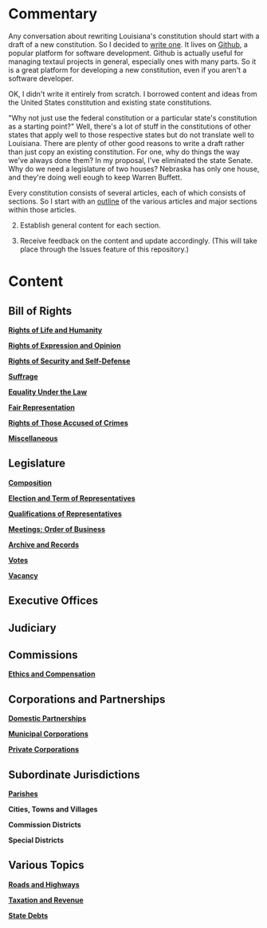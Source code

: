 # Commentary

Any conversation about rewriting Louisiana's constitution should start with a draft of a new constitution. So I decided to [write one](https://github.com/jbnv/constitution). It lives on [Github](http://github.com), a popular platform for software development. Github is actually useful for managing textaul projects in general, especially ones with many parts. So it is a great platform for developing a new constitution, even if you aren't a software developer.

OK, I didn't write it entirely from scratch. I borrowed content and ideas from the United States constitution and existing state constitutions. 

"Why not just use the federal constitution or a particular state's constitution as a starting point?" Well, there's a lot of stuff in the constitutions of other states that apply well to those respective states but do not translate well to Louisiana. There are plenty of other good reasons to write a draft rather than just copy an existing constitution. For one, why do things the way we've always done them? In my proposal, I've eliminated the state Senate. Why do we need a legislature of two houses? Nebraska has only one house, and they're doing well eough to keep Warren Buffett.

Every constitution consists of several articles, each of which consists of sections. So I start with an [outline](https://whimsical.com/8WtucZFY3mQsgVig7TKJ9t) of the various articles and major sections within those articles.

2. Establish general content for each section.

3. Receive feedback on the content and update accordingly. (This will take place through the Issues feature of this repository.)

# Content

## Bill of Rights

**[Rights of Life and Humanity](rights/life.md)**

**[Rights of Expression and Opinion](rights/speech.md)**

**[Rights of Security and Self-Defense](rights/security.md)**

**[Suffrage](suffrage.md)**

**[Equality Under the Law](rights/equality.md)**

**[Fair Representation](rights/fair-representation.md)**

**[Rights of Those Accused of Crimes](rights/criminal.md)**

**[Miscellaneous](rights/misc.md)**

## Legislature

**[Composition](legislative/composition.md)**

**[Election and Term of Representatives](legislative/term.md)**  

**[Qualifications of Representatives](legislative/qualifications.md)**

**[Meetings; Order of Business](legislative/business.md)**

**[Archive and Records](legislative/archive.md)**

**[Votes](legislative/votes.md)**

**[Vacancy](legislative/vacancy.md)**

## Executive Offices

## Judiciary

## Commissions

**[Ethics and Compensation](commissions/ethics.md)**

## Corporations and Partnerships

**[Domestic Partnerships](corporations/domestic.md)**

**[Municipal Corporations](corporations/municipal.md)**

**[Private Corporations](corporations/private.md)**

## Subordinate Jurisdictions

**[Parishes](parishes.md)**

**Cities, Towns and Villages**

**Commission Districts**

**Special Districts**

## Various Topics

**[Roads and Highways](highways.md)**

**[Taxation and Revenue](revenue.md)**

**[State Debts](state-debts.md)**

